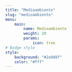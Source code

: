 ```yaml
---
title: "Medioambiente"
slug: "medioambiente"
menu: 
    main:
        name: Medioambiente
        weight: 20
        params:
            icon: tree
# Badge style
style:
    background: "#2a9d8f"
    color: "#fff"
---
```

